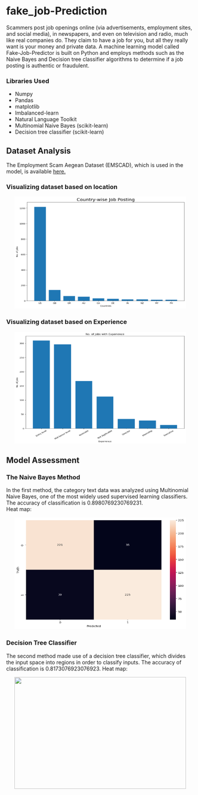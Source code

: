 # fake_job-Prediction
Scammers post job openings online (via advertisements, employment sites, and social media), in newspapers, and even on television and radio, much like real companies do. They claim to have a job for you, but all they really want is your money and private data.
A machine learning model called Fake-Job-Predictor is built on Python and employs methods such as the Naive Bayes and Decision tree classifier algorithms to determine if a job posting is authentic or fraudulent.

### Libraries Used

* Numpy
* Pandas
* matplotlib
* Imbalanced-learn
* Natural Language Toolkit
* Multinomial Naive Bayes (scikit-learn)
* Decision tree classifier (scikit-learn)

## Dataset Analysis
The Employment Scam Aegean Dataset (EMSCAD), which is used in the model, is available [here.](https://www.kaggle.com/recruitment-scam/amruthjithrajvr)

### Visualizing dataset based on location 

<p align="center">
  <img width="460" height="300" src="https://github.com/farhafaiza/fake_job-Prediction/blob/main/img1.png?raw=true">
</p>

### Visualizing dataset based on Experience

<p align="center">
  <img width="460" height="300" src="https://github.com/farhafaiza/fake_job-Prediction/blob/main/img2.png?raw=true">
</p>

## Model Assessment 

### The Naive Bayes Method 
In the first method, the category text data was analyzed using Multinomial Naive Bayes, one of the most widely used supervised learning classifiers. <br>
The accuracy of classification is 0.8980769230769231. <br>
Heat map:
<p align="center">
  <img width="460" height="300" src="https://github.com/farhafaiza/fake_job-Prediction/blob/main/img3.png?raw=true">
</p>

### Decision Tree Classifier
The second method made use of a decision tree classifier, which divides the input space into regions in order to classify inputs. 
The accuracy of classification is 0.8173076923076923.
Heat map:
<p align="center">
  <img width="460" height="300" src="">
</p>


